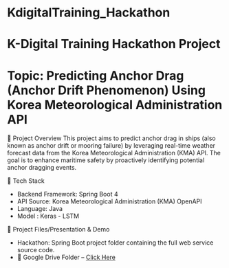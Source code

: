 # KdigitalTraining_Hackathon
# K-Digital Training Hackathon Project
# Topic: Predicting Anchor Drag (Anchor Drift Phenomenon) Using Korea Meteorological Administration API

🌊 Project Overview
This project aims to predict anchor drag in ships (also known as anchor drift or mooring failure) by leveraging real-time weather forecast data from the Korea Meteorological Administration (KMA) API.
The goal is to enhance maritime safety by proactively identifying potential anchor dragging events.

🚀 Tech Stack
- Backend Framework: Spring Boot 4 
- API Source: Korea Meteorological Administration (KMA) OpenAPI
- Language: Java
- Model : Keras - LSTM


📁 Project Files/Presentation & Demo
- Hackathon: Spring Boot project folder containing the full web service source code.
- 🔗 Google Drive Folder – [Click Here ](https://drive.google.com/drive/folders/12Fq4zagDFdTW_pD9MvrDjsIG8Z_VK5wk)


